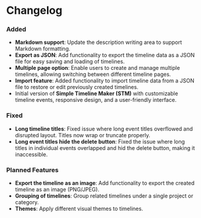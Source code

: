 # Changelog

### Added
- **Markdown support**: Update the description writing area to support Markdown formatting.
- **Export as JSON**: Add functionality to export the timeline data as a JSON file for easy saving and loading of timelines.
- **Multiple page option**: Enable users to create and manage multiple timelines, allowing switching between different timeline pages.
- **Import feature**: Added functionality to import timeline data from a JSON file to restore or edit previously created timelines.
- Initial version of **Simple Timeline Maker (STM)** with customizable timeline events, responsive design, and a user-friendly interface.

### Fixed
- **Long timeline titles**: Fixed issue where long event titles overflowed and disrupted layout. Titles now wrap or truncate properly.
- **Long event titles hide the delete button**: Fixed the issue where long titles in individual events overlapped and hid the delete button, making it inaccessible.

### Planned Features
- **Export the timeline as an image**: Add functionality to export the created timeline as an image (PNG/JPEG).
- **Grouping of timelines**: Group related timelines under a single project or category.
- **Themes**: Apply different visual themes to timelines.
